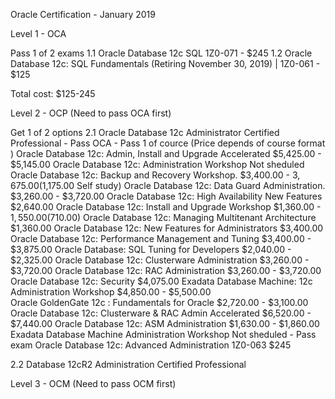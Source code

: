 Oracle Certification - January 2019


Level 1 - OCA

Pass 1 of 2 exams
1.1 Oracle Database 12c SQL 1Z0-071 - $245 
1.2 Oracle Database 12c: SQL Fundamentals (Retiring November 30, 2019) | 1Z0-061 - $125

Total cost: $125-245


Level 2 - OCP (Need to pass OCA first)

Get 1 of 2 options
2.1 Oracle Database 12c Administrator Certified Professional
    - Pass OCA
    - Pass  1 of cource (Price depends of course format )
        Oracle Database 12c: Admin, Install and Upgrade Accelerated  $5,425.00 - $5,145.00
        Oracle Database 12c: Administration Workshop                 Not sheduled
        Oracle Database 12c: Backup and Recovery Workshop.           $3,400.00 - $3,675.00 ($1,175.00 Self study)
        Oracle Database 12c: Data Guard Administration.              $3,260.00 - $3,720.00
        Oracle Database 12c: High Availability New Features          $2,640.00
        Oracle Database 12c: Install and Upgrade Workshop            $1,360.00 - $1,550.00 ($710.00)
        Oracle Database 12c: Managing Multitenant Architecture       $1,360.00
        Oracle Database 12c: New Features for Administrators         $3,400.00
        Oracle Database 12c: Performance Management and Tuning       $3,400.00 - $3,875.00
        Oracle Database: SQL Tuning for Developers                   $2,040.00 - $2,325.00
        Oracle Database 12c: Clusterware Administration              $3,260.00 - $3,720.00
        Oracle Database 12c: RAC Administration                      $3,260.00 - $3,720.00
        Oracle Database 12c: Security                                $4,075.00
        Exadata Database Machine: 12c Administration Workshop        $4,850.00 - $5,500.00       
        Oracle GoldenGate 12c : Fundamentals for Oracle              $2,720.00 - $3,100.00
        Oracle Database 12c: Clusterware & RAC Admin Accelerated     $6,520.00 - $7,440.00
        Oracle Database 12c: ASM Administration                      $1,630.00 - $1,860.00
        Exadata Database Machine Administration Workshop             Not sheduled
    - Pass exam
       Oracle Database 12c: Advanced Administration 1Z0-063          $245

2.2 Database 12cR2 Administration Certified Professional




Level 3 - OCM (Need to pass OCM first) 
